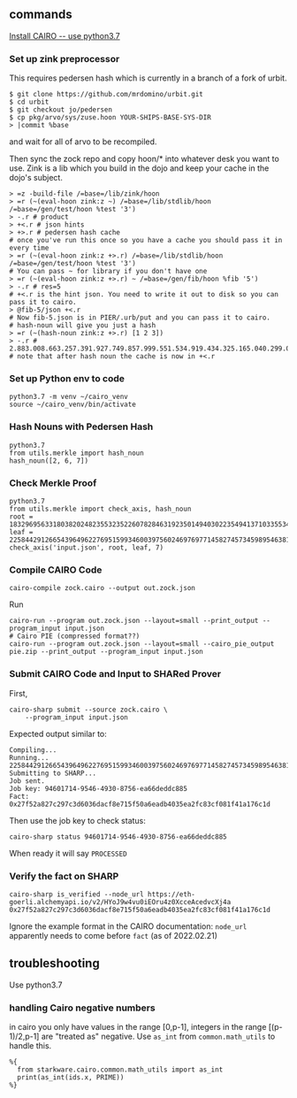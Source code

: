 
## commands
[Install CAIRO -- use python3.7](https://www.cairo-lang.org/docs/quickstart.html)

### Set up zink preprocessor
This requires pedersen hash which is currently in a branch of a fork of urbit.
```
$ git clone https://github.com/mrdomino/urbit.git
$ cd urbit
$ git checkout jo/pedersen
$ cp pkg/arvo/sys/zuse.hoon YOUR-SHIPS-BASE-SYS-DIR
> |commit %base
```
and wait for all of arvo to be recompiled.

Then sync the zock repo and copy hoon/* into whatever desk you want to use.
Zink is a lib which you build in the dojo and keep your cache in the dojo's subject.

```
> =z -build-file /=base=/lib/zink/hoon
> =r (~(eval-hoon zink:z ~) /=base=/lib/stdlib/hoon /=base=/gen/test/hoon %test '3')
> -.r # product
> +<.r # json hints
> +>.r # pedersen hash cache
# once you've run this once so you have a cache you should pass it in every time
> =r (~(eval-hoon zink:z +>.r) /=base=/lib/stdlib/hoon /=base=/gen/test/hoon %test '3')
# You can pass ~ for library if you don't have one
> =r (~(eval-hoon zink:z +>.r) ~ /=base=/gen/fib/hoon %fib '5')
> -.r # res=5
# +<.r is the hint json. You need to write it out to disk so you can pass it to cairo.
> @fib-5/json +<.r
# Now fib-5.json is in PIER/.urb/put and you can pass it to cairo.
# hash-noun will give you just a hash
> =r (~(hash-noun zink:z +>.r) [1 2 3])
> -.r # 2.883.008.663.257.391.927.749.857.999.551.534.919.434.325.165.040.299.067.136.050.868.641.506.287.321
# note that after hash noun the cache is now in +<.r

```


### Set up Python env to code
```
python3.7 -m venv ~/cairo_venv
source ~/cairo_venv/bin/activate
```

### Hash Nouns with Pedersen Hash
```
python3.7
from utils.merkle import hash_noun
hash_noun([2, 6, 7])
```

### Check Merkle Proof
```
python3.7
from utils.merkle import check_axis, hash_noun
root = 1832969563318038202482355323522607828463192350149403022354941371033553420549
leaf = 2258442912665439649622769515993460039756024697697714582745734598954638194578
check_axis('input.json', root, leaf, 7)
```

### Compile CAIRO Code
```
cairo-compile zock.cairo --output out.zock.json
```

Run
```
cairo-run --program out.zock.json --layout=small --print_output --program_input input.json
# Cairo PIE (compressed format??)
cairo-run --program out.zock.json --layout=small --cairo_pie_output pie.zip --print_output --program_input input.json
```

### Submit CAIRO Code and Input to SHARed Prover

First,
```
cairo-sharp submit --source zock.cairo \
    --program_input input.json
```
Expected output similar to:
```
Compiling...
Running...
2258442912665439649622769515993460039756024697697714582745734598954638194578
Submitting to SHARP...
Job sent.
Job key: 94601714-9546-4930-8756-ea66deddc885
Fact: 0x27f52a827c297c3d6036dacf8e715f50a6eadb4035ea2fc83cf081f41a176c1d
```
Then use the job key to check status:
```
cairo-sharp status 94601714-9546-4930-8756-ea66deddc885
```
When ready it will say ```PROCESSED```

### Verify the fact on SHARP 

```
cairo-sharp is_verified --node_url https://eth-goerli.alchemyapi.io/v2/HYoJ9w4vu0iEOru4z0XcceAcedvcXj4a 0x27f52a827c297c3d6036dacf8e715f50a6eadb4035ea2fc83cf081f41a176c1d
```
Ignore the example format in the CAIRO documentation: ```node_url``` apparently needs to come  before ```fact``` (as of 2022.02.21)

## troubleshooting

Use python3.7

### handling Cairo negative numbers
in cairo you only have values in the range [0,p-1], integers in the range [(p-1)/2,p-1] are "treated as" negative. Use `as_int` from `common.math_utils` to handle this.
```
%{ 
  from starkware.cairo.common.math_utils import as_int 
  print(as_int(ids.x, PRIME)) 
%}
```
